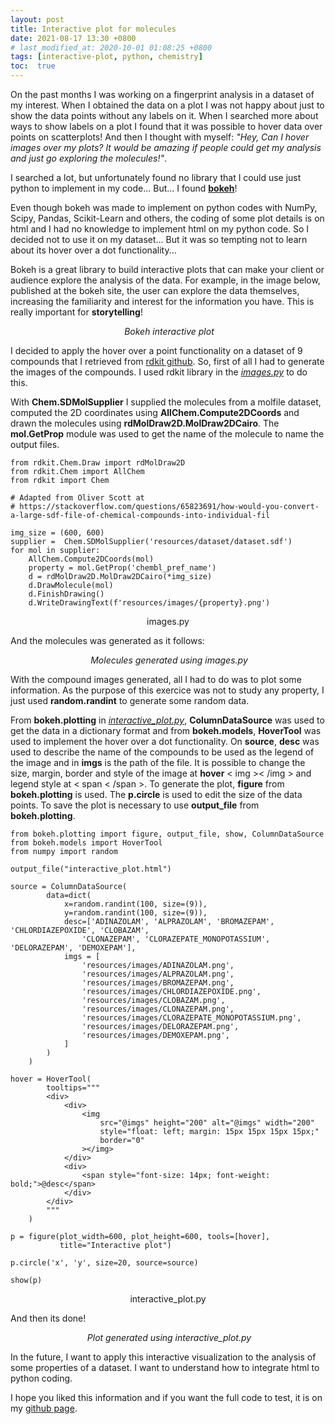 ```yaml
---
layout: post
title: Interactive plot for molecules
date: 2021-08-17 13:30 +0800
# last_modified_at: 2020-10-01 01:08:25 +0800
tags: [interactive-plot, python, chemistry]
toc:  true
---
```


On the past months I was working on a fingerprint analysis in a dataset of my interest. When I obtained the data on a plot I was not happy about
just to show the data points without any labels on it. When I searched more about ways to show labels on a plot I found that it was possible to hover data over points on scatterplots! And then I thought with myself: *"Hey, Can I hover images over my plots? It would be amazing if people could get my analysis and just go exploring the molecules!"*.

I searched a lot, but unfortunately found no library that I could use just python to implement in my code... But... I found **[bokeh](https://bokeh.org/)**!

Even though bokeh was made to implement on python codes with NumPy, Scipy, Pandas, Scikit-Learn and others, the coding of some plot details is on html and I had no knowledge to implement html on my python code. So I decided not to use it on my dataset... But it was so tempting not to learn about its hover over a dot functionality... 

Bokeh is a great library to build interactive plots that can make your client or audience explore the analysis of the data. For example, in the image below, published at the bokeh site, the user can explore the data themselves, increasing the familiarity and interest for the information you have. This is really important for **storytelling**!

<center>
<p>
    <img src="https://bokeh.org/img/apps.gif" alt>
    <em>Bokeh interactive plot</em>
</p>
</center>


I decided to apply the hover over a point functionality on a dataset of 9 compounds that I retrieved from [rdkit github](https://github.com/rdkit/rdkit/blob/master/Docs/Book/data/bzr.smi). So, first of all I had to generate the images of the compounds. I used rdkit library in the [*images.py*](https://github.com/brendaferrari/interactive_plot/blob/master/images.py) to do this. 

With **Chem.SDMolSupplier** I supplied the molecules from a molfile dataset, computed the 2D coordinates using **AllChem.Compute2DCoords** and drawn the molecules using **rdMolDraw2D.MolDraw2DCairo**. The **mol.GetProp** module was used to get the name of the molecule to name the output files. 

```
from rdkit.Chem.Draw import rdMolDraw2D
from rdkit.Chem import AllChem
from rdkit import Chem

# Adapted from Oliver Scott at
# https://stackoverflow.com/questions/65823691/how-would-you-convert-a-large-sdf-file-of-chemical-compounds-into-individual-fil

img_size = (600, 600)
supplier =  Chem.SDMolSupplier('resources/dataset/dataset.sdf')
for mol in supplier:
    AllChem.Compute2DCoords(mol)
    property = mol.GetProp('chembl_pref_name')
    d = rdMolDraw2D.MolDraw2DCairo(*img_size)
    d.DrawMolecule(mol)
    d.FinishDrawing()
    d.WriteDrawingText(f'resources/images/{property}.png')
```

<center>

images.py

</center>

And the molecules was generated as it follows:

<center>
<p>
    <img src="https://github.com/brendaferrari/chemdata/blob/master/_posts/interactive-plot-for-molecules/interactive-plot.png?raw=true" alt>
    <em>Molecules generated using images.py</em>
</p>
</center>

With the compound images generated, all I had to do was to plot some information. As the purpose of this exercice was not to study any property, I just used **random.randint** to generate some random data. 

 From **bokeh.plotting** in [*interactive_plot.py*](https://github.com/brendaferrari/interactive_plot/blob/master/interactive_plot.py), **ColumnDataSource** was used to get the data in a dictionary format and from **bokeh.models**, **HoverTool** was used to implement the hover over a dot functionality. On **source**, **desc** was used to describe the name of the compounds to be used as the legend of the image and in **imgs** is the path of the file. It is possible to change the size, margin, border and style of the image at **hover** < img >< /img > and legend style at < span < /span >. To generate the plot, **figure** from **bokeh.plotting** is used. The **p.circle** is used to edit the size of the data points. To save the plot is necessary to use **output_file** from **bokeh.plotting**.


```
from bokeh.plotting import figure, output_file, show, ColumnDataSource
from bokeh.models import HoverTool
from numpy import random

output_file("interactive_plot.html")

source = ColumnDataSource(
        data=dict(
            x=random.randint(100, size=(9)),
            y=random.randint(100, size=(9)),
            desc=['ADINAZOLAM', 'ALPRAZOLAM', 'BROMAZEPAM', 'CHLORDIAZEPOXIDE', 'CLOBAZAM', 
                'CLONAZEPAM', 'CLORAZEPATE_MONOPOTASSIUM', 'DELORAZEPAM', 'DEMOXEPAM'],
            imgs = [
                'resources/images/ADINAZOLAM.png',
                'resources/images/ALPRAZOLAM.png',
                'resources/images/BROMAZEPAM.png',
                'resources/images/CHLORDIAZEPOXIDE.png',
                'resources/images/CLOBAZAM.png',
                'resources/images/CLONAZEPAM.png',
                'resources/images/CLORAZEPATE_MONOPOTASSIUM.png',
                'resources/images/DELORAZEPAM.png',
                'resources/images/DEMOXEPAM.png',
            ]
        )
    )

hover = HoverTool(
        tooltips="""
        <div>
            <div>
                <img
                    src="@imgs" height="200" alt="@imgs" width="200"
                    style="float: left; margin: 15px 15px 15px 15px;"
                    border="0"
                ></img>
            </div>
            <div>
                <span style="font-size: 14px; font-weight: bold;">@desc</span>
            </div>
        </div>
        """
    )

p = figure(plot_width=600, plot_height=600, tools=[hover],
           title="Interactive plot")

p.circle('x', 'y', size=20, source=source)

show(p)
```

<center>

interactive_plot.py

</center>

And then its done!

<center>
<p>
    <img src="https://github.com/brendaferrari/chemdata/blob/master/_posts/interactive-plot-for-molecules/interactive_plot.gif?raw=true" alt>
    <em>Plot generated using interactive_plot.py</em>
</p>
</center>

In the future, I want to apply this interactive visualization to the analysis of some properties of a dataset. I want to understand how to integrate html to python coding.

I hope you liked this information and if you want the full code to test, it is on my [github page](https://github.com/brendaferrari/interactive_plot).

